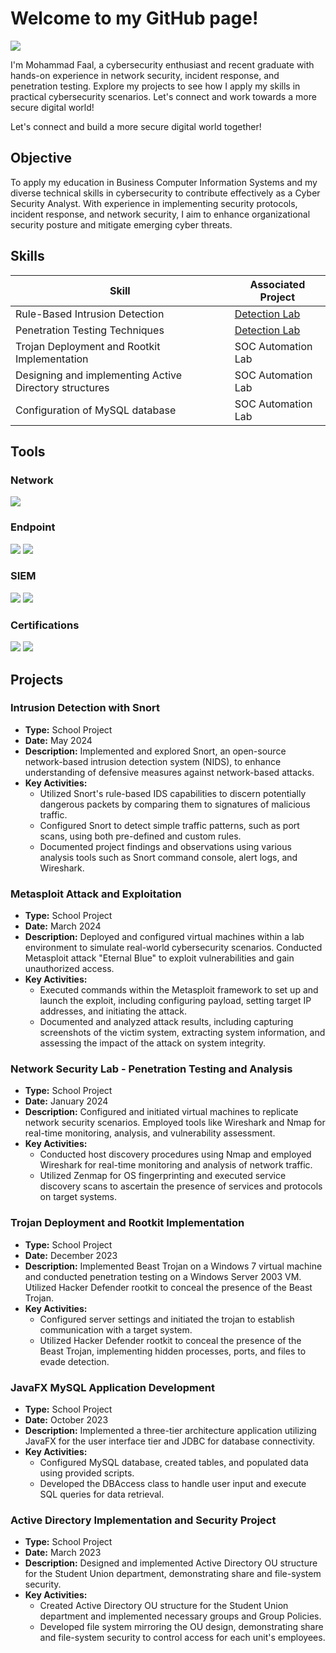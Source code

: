 # Welcome to my GitHub page!
<a href="https://www.linkedin.com/in/mohammadfaal/"><img src="https://img.shields.io/badge/-LinkedIn-0072b1?&style=for-the-badge&logo=linkedin&logoColor=white" /></a>

I'm Mohammad Faal, a cybersecurity enthusiast and recent graduate with hands-on experience in network security, incident response, and penetration testing. Explore my projects to see how I apply my skills in practical cybersecurity scenarios. Let's connect and work towards a more secure digital world!

Let's connect and build a more secure digital world together!

## Objective

To apply my education in Business Computer Information Systems and my diverse technical skills in cybersecurity to contribute effectively as a Cyber Security Analyst. With experience in implementing security protocols, incident response, and network security, I aim to enhance organizational security posture and mitigate emerging cyber threats.

## Skills


| Skill                                         | Associated Project         |
|-----------------------------------------------|----------------------------|
| Rule-Based Intrusion Detection                | <a href="https://google.com">Detection Lab</a>|
| Penetration Testing Techniques                | <a href="https://google.com">Detection Lab</a>|
| Trojan Deployment and Rootkit Implementation  | SOC Automation Lab|
| Designing and implementing Active Directory structures  | SOC Automation Lab|
| Configuration of MySQL database               | SOC Automation Lab|


## Tools
### Network
<div>
    <img src="https://img.shields.io/badge/-Wireshark-1679A7?&style=for-the-badge&logo=Wireshark&logoColor=white" />

</div>

### Endpoint
<div>
    <img src="https://img.shields.io/badge/-Microsoft_Defender_for_Endpoint-00A4EF?&style=for-the-badge&logo=Microsoft&logoColor=white" />
    <img src="https://img.shields.io/badge/-Velociraptor-4B275F?&style=for-the-badge&logo=Velociraptor&logoColor=white" />
</div>

### SIEM
<div>
    <img src="https://img.shields.io/badge/-Microsoft_Sentinel-0078D4?&style=for-the-badge&logo=Microsoft&logoColor=white" />
    <img src="https://img.shields.io/badge/-Splunk-000000?&style=for-the-badge&logo=Splunk&logoColor=white" />
</div>

### Certifications
<div>
<img src="https://img.shields.io/badge/-Security%2B-FF0000?&style=for-the-badge&logo=CompTIA&logoColor=white" />
<img src="https://img.shields.io/badge/-Network%2B-007ACC?&style=for-the-badge&logo=CompTIA&logoColor=white" />

</div>

## Projects


### Intrusion Detection with Snort
- **Type:** School Project
- **Date:** May 2024
- **Description:** Implemented and explored Snort, an open-source network-based intrusion detection system (NIDS), to enhance understanding of defensive measures against network-based attacks.
- **Key Activities:**
  - Utilized Snort's rule-based IDS capabilities to discern potentially dangerous packets by comparing them to signatures of malicious traffic.
  - Configured Snort to detect simple traffic patterns, such as port scans, using both pre-defined and custom rules.
  - Documented project findings and observations using various analysis tools such as Snort command console, alert logs, and Wireshark.
</div>

### Metasploit Attack and Exploitation
- **Type:** School Project
- **Date:** March 2024
- **Description:** Deployed and configured virtual machines within a lab environment to simulate real-world cybersecurity scenarios. Conducted Metasploit attack "Eternal Blue" to exploit vulnerabilities and gain unauthorized access.
- **Key Activities:**
  - Executed commands within the Metasploit framework to set up and launch the exploit, including configuring payload, setting target IP addresses, and initiating the attack.
  - Documented and analyzed attack results, including capturing screenshots of the victim system, extracting system information, and assessing the impact of the attack on system integrity.
</div>

### Network Security Lab - Penetration Testing and Analysis
- **Type:** School Project
- **Date:** January 2024
- **Description:** Configured and initiated virtual machines to replicate network security scenarios. Employed tools like Wireshark and Nmap for real-time monitoring, analysis, and vulnerability assessment.
- **Key Activities:**
  - Conducted host discovery procedures using Nmap and employed Wireshark for real-time monitoring and analysis of network traffic.
  - Utilized Zenmap for OS fingerprinting and executed service discovery scans to ascertain the presence of services and protocols on target systems.
</div>

### Trojan Deployment and Rootkit Implementation
- **Type:** School Project
- **Date:** December 2023
- **Description:** Implemented Beast Trojan on a Windows 7 virtual machine and conducted penetration testing on a Windows Server 2003 VM. Utilized Hacker Defender rootkit to conceal the presence of the Beast Trojan.
- **Key Activities:**
  - Configured server settings and initiated the trojan to establish communication with a target system.
  - Utilized Hacker Defender rootkit to conceal the presence of the Beast Trojan, implementing hidden processes, ports, and files to evade detection.
</div>

### JavaFX MySQL Application Development
- **Type:** School Project
- **Date:** October 2023
- **Description:** Implemented a three-tier architecture application utilizing JavaFX for the user interface tier and JDBC for database connectivity.
- **Key Activities:**
  - Configured MySQL database, created tables, and populated data using provided scripts.
  - Developed the DBAccess class to handle user input and execute SQL queries for data retrieval.
</div>

### Active Directory Implementation and Security Project
- **Type:** School Project
- **Date:** March 2023
- **Description:** Designed and implemented Active Directory OU structure for the Student Union department, demonstrating share and file-system security.
- **Key Activities:**
  - Created Active Directory OU structure for the Student Union department and implemented necessary groups and Group Policies.
  - Developed file system mirroring the OU design, demonstrating share and file-system security to control access for each unit's employees.
</div>

